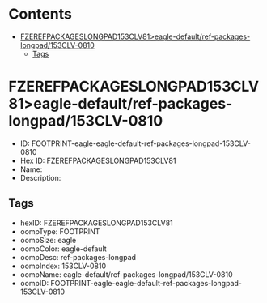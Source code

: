 



Contents
========

* [FZEREFPACKAGESLONGPAD153CLV81>eagle-default/ref-packages-longpad/153CLV-0810](#fzerefpackageslongpad153clv81eagle-defaultref-packages-longpad153clv-0810)
	* [Tags](#tags)

# FZEREFPACKAGESLONGPAD153CLV81>eagle-default/ref-packages-longpad/153CLV-0810

- ID: FOOTPRINT-eagle-eagle-default-ref-packages-longpad-153CLV-0810
- Hex ID: FZEREFPACKAGESLONGPAD153CLV81
- Name: 
- Description: 

## Tags

- hexID: FZEREFPACKAGESLONGPAD153CLV81
- oompType: FOOTPRINT
- oompSize: eagle
- oompColor: eagle-default
- oompDesc: ref-packages-longpad
- oompIndex: 153CLV-0810
- oompName: eagle-default/ref-packages-longpad/153CLV-0810
- oompID: FOOTPRINT-eagle-eagle-default-ref-packages-longpad-153CLV-0810
